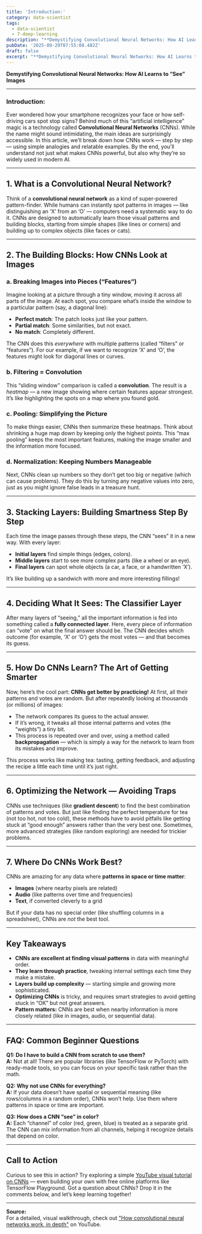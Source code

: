 ```yaml
---
title: 'Introduction:'
category: data-scientist
tags:
  - data-scientist
  - 7-deep-learning
description: "**Demystifying Convolutional Neural Networks: How AI Learns to “See” Images** --- Ever wondered how your smartphone recognizes your face or how self-d..."
pubDate: '2025-09-29T07:55:08.482Z'
draft: false
excerpt: "**Demystifying Convolutional Neural Networks: How AI Learns to “See” Images** --- Ever wondered how your smartphone recognizes your face or how self-d..."
---
```


**Demystifying Convolutional Neural Networks: How AI Learns to “See” Images**

---

### Introduction:  
Ever wondered how your smartphone recognizes your face or how self-driving cars spot stop signs? Behind much of this “artificial intelligence” magic is a technology called **Convolutional Neural Networks** (CNNs). While the name might sound intimidating, the main ideas are surprisingly accessible. In this article, we’ll break down how CNNs work — step by step — using simple analogies and relatable examples. By the end, you’ll understand not just what makes CNNs powerful, but also why they’re so widely used in modern AI.

---

## 1. What is a Convolutional Neural Network?

Think of a **convolutional neural network** as a kind of super-powered pattern-finder. While humans can instantly spot patterns in images — like distinguishing an ‘X’ from an ‘O’ — computers need a systematic way to do it. CNNs are designed to automatically learn those visual patterns and building blocks, starting from simple shapes (like lines or corners) and building up to complex objects (like faces or cats).

---

## 2. The Building Blocks: How CNNs Look at Images

### a. Breaking Images into Pieces (“Features”)

Imagine looking at a picture through a tiny window, moving it across all parts of the image. At each spot, you compare what’s inside the window to a particular pattern (say, a diagonal line):

- **Perfect match**: The patch looks just like your pattern.
- **Partial match**: Some similarities, but not exact.
- **No match**: Completely different.

The CNN does this *everywhere* with multiple patterns (called “filters” or “features”). For our example, if we want to recognize ‘X’ and ‘O’, the features might look for diagonal lines or curves.

### b. Filtering = Convolution

This “sliding window” comparison is called a **convolution**. The result is a *heatmap* — a new image showing where certain features appear strongest. It’s like highlighting the spots on a map where you found gold.

### c. Pooling: Simplifying the Picture

To make things easier, CNNs then summarize these heatmaps. Think about shrinking a huge map down by keeping only the highest points. This “max pooling” keeps the most important features, making the image smaller and the information more focused.

### d. Normalization: Keeping Numbers Manageable

Next, CNNs clean up numbers so they don’t get too big or negative (which can cause problems). They do this by turning any negative values into zero, just as you might ignore false leads in a treasure hunt.

---

## 3. Stacking Layers: Building Smartness Step By Step

Each time the image passes through these steps, the CNN “sees” it in a new way. With every layer:

- **Initial layers** find simple things (edges, colors).
- **Middle layers** start to see more complex parts (like a wheel or an eye).
- **Final layers** can spot whole objects (a car, a face, or a handwritten ‘X’).

It’s like building up a sandwich with more and more interesting fillings!

---

## 4. Deciding What It Sees: The Classifier Layer

After many layers of “seeing,” all the important information is fed into something called a **fully connected layer**. Here, every piece of information can “vote” on what the final answer should be. The CNN decides which outcome (for example, ‘X’ or ‘O’) gets the most votes — and that becomes its guess.

---

## 5. How Do CNNs Learn? The Art of Getting Smarter

Now, here’s the cool part: **CNNs get better by practicing!** At first, all their patterns and votes are random. But after repeatedly looking at thousands (or millions) of images:

- The network compares its guess to the actual answer.
- If it’s wrong, it tweaks all those internal patterns and votes (the “weights”) a tiny bit.
- This process is repeated over and over, using a method called **backpropagation** — which is simply a way for the network to learn from its mistakes and improve.

This process works like making tea: tasting, getting feedback, and adjusting the recipe a little each time until it’s just right.

---

## 6. Optimizing the Network — Avoiding Traps

CNNs use techniques (like **gradient descent**) to find the best combination of patterns and votes. But just like finding the perfect temperature for tea (not too hot, not too cold), these methods have to avoid pitfalls like getting stuck at “good enough” answers rather than the very best one. Sometimes, more advanced strategies (like random exploring) are needed for trickier problems.

---

## 7. Where Do CNNs Work Best?  
CNNs are amazing for any data where **patterns in space or time matter**:

- **Images** (where nearby pixels are related)
- **Audio** (like patterns over time and frequencies)
- **Text**, if converted cleverly to a grid

But if your data has no special order (like shuffling columns in a spreadsheet), CNNs are *not* the best tool.

---

## Key Takeaways

- **CNNs are excellent at finding visual patterns** in data with meaningful order.
- **They learn through practice**, tweaking internal settings each time they make a mistake.
- **Layers build up complexity** — starting simple and growing more sophisticated.
- **Optimizing CNNs** is tricky, and requires smart strategies to avoid getting stuck in “OK” but not great answers.
- **Pattern matters:** CNNs are best when nearby information is more closely related (like in images, audio, or sequential data).

---

## FAQ: Common Beginner Questions

**Q1: Do I have to build a CNN from scratch to use them?**  
**A:** Not at all! There are popular libraries (like TensorFlow or PyTorch) with ready-made tools, so you can focus on your specific task rather than the math.

**Q2: Why not use CNNs for everything?**  
**A:** If your data doesn’t have spatial or sequential meaning (like rows/columns in a random order), CNNs won’t help. Use them where patterns in space or time are important.

**Q3: How does a CNN “see” in color?**  
**A:** Each “channel” of color (red, green, blue) is treated as a separate grid. The CNN can mix information from all channels, helping it recognize details that depend on color.

---

## Call to Action

Curious to see this in action? Try exploring a simple [YouTube visual tutorial on CNNs](https://www.youtube.com/watch?v=JB8T_zN7ZC0) — even building your own with free online platforms like TensorFlow Playground. Got a question about CNNs? Drop it in the comments below, and let’s keep learning together!

---

**Source:**  
For a detailed, visual walkthrough, check out ["How convolutional neural networks work, in depth"](https://www.youtube.com/watch?v=JB8T_zN7ZC0) on YouTube.